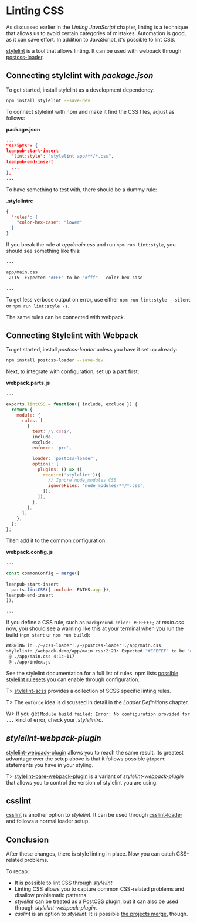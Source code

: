 # Linting CSS

As discussed earlier in the *Linting JavaScript* chapter, linting is a technique that allows us to avoid certain categories of mistakes. Automation is good, as it can save effort. In addition to JavaScript, it's possible to lint CSS.

[stylelint](http://stylelint.io/) is a tool that allows linting. It can be used with webpack through [postcss-loader](https://www.npmjs.com/package/postcss-loader).

## Connecting stylelint with *package.json*

To get started, install stylelint as a development dependency:

```bash
npm install stylelint --save-dev
```

To connect stylelint with npm and make it find the CSS files, adjust as follows:

**package.json**

```json
...
"scripts": {
leanpub-start-insert
  "lint:style": "stylelint app/**/*.css",
leanpub-end-insert
  ...
},
...
```

To have something to test with, there should be a dummy rule:

**.stylelintrc**

```json
{
  "rules": {
    "color-hex-case": "lower"
  }
}
```

If you break the rule at *app/main.css* and run `npm run lint:style`, you should see something like this:

```bash
...

app/main.css
 2:15  Expected "#FFF" to be "#fff"   color-hex-case

...
```

To get less verbose output on error, use either `npm run lint:style --silent` or `npm run lint:style -s`.

The same rules can be connected with webpack.

## Connecting Stylelint with Webpack

To get started, install *postcss-loader* unless you have it set up already:

```bash
npm install postcss-loader --save-dev
```

Next, to integrate with configuration, set up a part first:

**webpack.parts.js**

```javascript
...

exports.lintCSS = function({ include, exclude }) {
  return {
    module: {
      rules: [
        {
          test: /\.css$/,
          include,
          exclude,
          enforce: 'pre',

          loader: 'postcss-loader',
          options: {
            plugins: () => ([
              require('stylelint')({
                // Ignore node_modules CSS
                ignoreFiles: 'node_modules/**/*.css',
              }),
            ]),
          },
        },
      ],
    },
  };
};
```

Then add it to the common configuration:

**webpack.config.js**

```javascript
...

const commonConfig = merge([
  ...
leanpub-start-insert
  parts.lintCSS({ include: PATHS.app }),
leanpub-end-insert
]);

...
```

If you define a CSS rule, such as `background-color: #EFEFEF;` at *main.css* now, you should see a warning like this at your terminal when you run the build (`npm start` or `npm run build`):

```bash
WARNING in ./~/css-loader!./~/postcss-loader!./app/main.css
stylelint: /webpack-demo/app/main.css:2:21: Expected "#EFEFEF" to be "#efefef" (color-hex-case)
 @ ./app/main.css 4:14-117
 @ ./app/index.js
```

See the stylelint documentation for a full list of rules. npm lists [possible stylelint rulesets](https://www.npmjs.com/search?q=stylelint-config) you can enable through configuration.

T> [stylelint-scss](https://www.npmjs.com/package/stylelint-scss) provides a collection of SCSS specific linting rules.

T> The `enforce` idea is discussed in detail in the *Loader Definitions* chapter.

W> If you get `Module build failed: Error: No configuration provided for ...` kind of error, check your *.stylelintrc*.

## *stylelint-webpack-plugin*

[stylelint-webpack-plugin](https://www.npmjs.com/package/stylelint-webpack-plugin) allows you to reach the same result. Its greatest advantage over the setup above is that it follows possible `@import` statements you have in your styling.

T> [stylelint-bare-webpack-plugin](https://www.npmjs.com/package/stylelint-bare-webpack-plugin) is a variant of *stylelint-webpack-plugin* that allows you to control the version of stylelint you are using.

## csslint

[csslint](http://csslint.net/) is another option to *stylelint*. It can be used through [csslint-loader](https://www.npmjs.com/package/csslint-loader) and follows a normal loader setup.

## Conclusion

After these changes, there is style linting in place. Now you can catch CSS-related problems.

To recap:

* It is possible to lint CSS through *stylelint*
* Linting CSS allows you to capture common CSS-related problems and disallow problematic patterns.
* *stylelint* can be treated as a PostCSS plugin, but it can also be used through *stylelint-webpack-plugin*.
* *csslint* is an option to *stylelint*. It is possible [the projects merge](https://github.com/CSSLint/csslint/issues/668), though.
